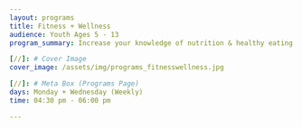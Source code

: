 ```yaml
---
layout: programs
title: Fitness + Wellness
audience: Youth Ages 5 - 13
program_summary: Increase your knowledge of nutrition & healthy eating while engaging in physical activity for increase healthy living.

[//]: # Cover Image
cover_image: /assets/img/programs_fitnesswellness.jpg

[//]: # Meta Box (Programs Page)
days: Monday + Wednesday (Weekly)
time: 04:30 pm - 06:00 pm

---
```

